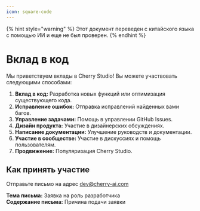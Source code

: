 ```yaml
---
icon: square-code
---
```


{% hint style="warning" %}
Этот документ переведен с китайского языка с помощью ИИ и еще не был проверен.
{% endhint %}

# Вклад в код

Мы приветствуем вклады в Cherry Studio! Вы можете участвовать следующими способами:

1. **Вклад в код:** Разработка новых функций или оптимизация существующего кода.
2. **Исправление ошибок:** Отправка исправлений найденных вами багов.
3. **Управление задачами:** Помощь в управлении GitHub Issues.
4. **Дизайн продукта:** Участие в дизайнерских обсуждениях.
5. **Написание документации:** Улучшение руководств и документации.
6. **Участие в сообществе:** Участие в дискуссиях и помощь пользователям.
7. **Продвижение:** Популяризация Cherry Studio.

## Как принять участие

Отправьте письмо на адрес [dev@cherry-ai.com](mailto:dev@cherry-ai.com?subject=申请成为开发者\&body=申请理由)

**Тема письма:** Заявка на роль разработчика  
**Содержание письма:** Причина подачи заявки